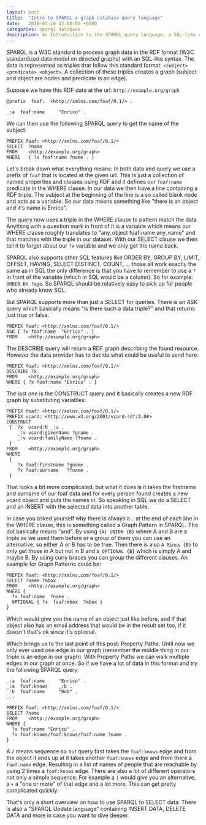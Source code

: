 ```yaml
---
layout: post
title:  "Intro to SPARQL a graph database query language"
date:   2018-03-18 12:00:00 +0100
categories: sparql database
description: An Introduction to the SPARQL query language, a SQL-like way to query RDF triple store graph databases.
---
```


SPARQL is a W3C standard to process graph data in the RDF format (W3C standardized data model on directed graphs) with an SQL-like syntax.
The data is represented as triples that follow this standard format: `<subject> <predicate> <object>`. A collection of these triples creates a graph (subject and object are nodes and predicate is an edge).

Suppose we have this RDF data at the url: `http://example.org/graph`
```sparql
@prefix  foaf:  <http://xmlns.com/foaf/0.1/> .

_:a  foaf:name     "Enrico" .
```
We can then use the following SPARQL query to get the name of the subject:

```sparql
PREFIX foaf: <http://xmlns.com/foaf/0.1/>
SELECT  ?name
FROM    <http://example.org/graph>
WHERE   { ?x foaf:name ?name . }
```

Let's break down what everything means:
In both data and query we use a prefix of `foaf` that is located at the given url. This is just a collection of named properties and classes using RDF and it defines our `foaf:name` predicate in the WHERE clause. In our data we then have a line containing a RDF triple. The subject at the beginning of the line is a so called blank node and acts as a variable. So our data means something like "there is an object and it's name is Enrico".

The query now uses a triple in the WHERE clause to pattern match the data. Anything with a question mark in front of it is a variable which means our WHERE clause roughly translates to "any_object foaf:name any_name" and that matches with the triple in our dataset. With our SELECT clause we then tell it to forget about our `?x` variable and we only get the name back.

SPARQL also supports other SQL features like ORDER BY, GROUP BY, LIMIT, OFFSET, HAVING, SELECT DISTINCT, COUNT, ... those all work exactly the same as in SQL the only difference is that you have to remember to use a `?` in front of the variable (which in SQL would be a column). So for example: `ORDER BY ?age`. So SPARQL should be relatively easy to pick up for people who already know SQL.

But SPARQL supports more than just a SELECT for queries. There is an ASK query which basically means "is there such a data triple?" and that returns just true or false.

```sparql
PREFIX foaf: <http://xmlns.com/foaf/0.1/>
ASK { ?x foaf:name  "Enrico" . }
FROM    <http://example.org/graph>
```

The DESCRIBE query will return a RDF graph describing the found resource. However the data provider has to decide what could be useful to send here.
```sparql
PREFIX foaf: <http://xmlns.com/foaf/0.1/>
DESCRIBE ?x
FROM    <http://example.org/graph>
WHERE { ?x foaf:name "Enrico" . }
```

The last one is the CONSTRUCT query and it basically creates a new RDF graph by substituting variables:

```sparql
PREFIX foaf: <http://xmlns.com/foaf/0.1/>
PREFIX vcard: <http://www.w3.org/2001/vcard-rdf/3.0#>
CONSTRUCT
 {  ?x  vcard:N _:v .
    _:v vcard:givenName ?gname .
    _:v vcard:familyName ?fname .
 }
FROM    <http://example.org/graph>
WHERE
 {
    ?x foaf:firstname ?gname .
    ?x foaf:surname   ?fname .
 }
```
That looks a bit more complicated, but what it does is it takes the firstname and surname of our foaf data and for every person found creates a new vcard object and puts the names in.
So speaking in SQL we do a SELECT and an INSERT with the selected data into another table.

In case you asked yourself why there is always a `.` at the end of each line in the WHERE clause, this is something called a Graph Pattern in SPARQL. The dot basically means "and".
By using `{A} UNION {B}` where A and B are a triple as we used them before or a group of them you can use an alternative, so either A or B has to be true. Then there is also `A Minus {B}` to only get those in A but not in B and `A OPTIONAL {B}` which is simply A and maybe B. By using curly braces you can group the different clauses. An example for Graph Patterns could be:

```sparql
PREFIX foaf: <http://xmlns.com/foaf/0.1/>
SELECT ?name ?mbox
FROM    <http://example.org/graph>
WHERE {
  ?x foaf:name  ?name .
  OPTIONAL { ?x  foaf:mbox  ?mbox }
}
```
Which would give you the name of an object just like before, and if that object also has an email address that would be in the result set too, if it doesn't that's ok since it's optional.


Which brings us to the last point of this post: Property Paths. Until now we only ever used one edge in our graph (remember the middle thing in our triple is an edge in our graph).
With Property Paths we can walk multiple edges in our graph at once. So if we have a lot of data in this format and try the following SPARQL query:

```sparql
_:a  foaf:name     "Enrico" .
_:a  foaf:knows    _:b .
_:b  foaf:name     "Bob" .
...
```

```sparql
PREFIX foaf: <http://xmlns.com/foaf/0.1/>
SELECT ?name
FROM    <http://example.org/graph>
WHERE {
  ?x foaf:name "Enrico" .
  ?x foaf:knows/foaf:knows/foaf:name ?name .
}
```

A `/` means sequence so our query first takes the `foaf:knows` edge and from the object it ends up at it takes another `foaf:knows` edge and from there a `foaf:name` edge. Resulting in a list of names of people that are reachable by using 2 times a `foaf:knows` edge. There are also a lot of different operators not only a simple sequence. For example a `|` would give you an alternative, a `+` a "one or more" of that edge and a lot more. This can get pretty complicated quickly.

That's only a short overview on how to use SPARQL to SELECT data. There is also a "SPARQL Update language" containing INSERT DATA, DELETE DATA and more in case you want to dive deeper.

